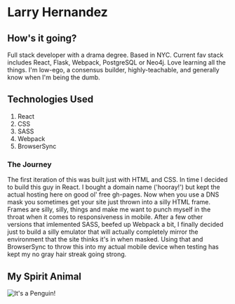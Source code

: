 # Larry Hernandez
## How's it going?
Full stack developer with a drama degree. Based in NYC. Current fav stack includes React, Flask, Webpack, PostgreSQL or Neo4j. Love learning all the things. I'm low-ego, a consensus builder, highly-teachable, and generally know when I'm being the dumb.

## Technologies Used
1. React
2. CSS
3. SASS
4. Webpack
5. BrowserSync 

### The Journey
The first iteration of this was built just with HTML and CSS. In time I decided to build this guy in React. I bought a domain name ('hooray!') but kept the actual hosting here on good ol' free gh-pages. Now when you use a DNS mask you sometimes get your site just thrown into a silly HTML frame. Frames are silly, silly, things and make me want to punch myself in the throat when it comes to responsiveness in mobile. After a few other versions that imlemented SASS, beefed up Webpack a bit, I finally decided just to build a silly emulator that will actually completely mirror the environment that the site thinks it's in when masked. Using that and BrowserSync to throw this into my actual mobile device when testing has kept my no gray hair streak going strong. 

## My Spirit Animal
![It's a Penguin!](http://searchengineland.com/figz/wp-content/seloads/2014/08/penguin-walking-ss-1920-800x450.jpg)

